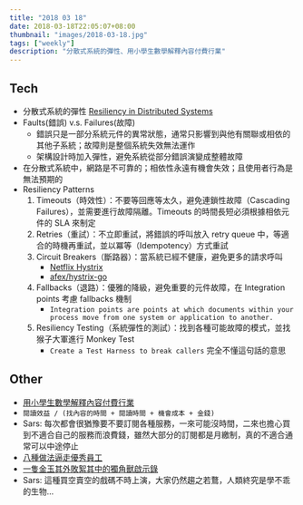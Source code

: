```yaml
---
title: "2018 03 18"
date: 2018-03-18T22:05:07+08:00
thumbnail: "images/2018-03-18.jpg"
tags: ["weekly"]
description: "分散式系統的彈性、用小學生數學解釋內容付費行業"
---
```


## Tech

* 分散式系統的彈性 [Resiliency in Distributed Systems](http://slides.com/rajeevbharshetty/resiliency-in-distributed-systems#/)
 * Faults(錯誤) v.s. Failures(故障)
     * 錯誤只是一部分系統元件的異常狀態，通常只影響到與他有關聯或相依的其他子系統；故障則是整個系統失效無法運作
     * 架構設計時加入彈性，避免系統從部分錯誤演變成整體故障
 * 在分散式系統中，網路是不可靠的；相依性永遠有機會失效；且使用者行為是無法預期的
 * Resiliency Patterns
     1. Timeouts（時效性）：不要等回應等太久，避免連鎖性故障（Cascading Failures），並需要進行故障隔離。Timeouts 的時間長短必須根據相依元件的 SLA 來制定
     2. Retries（重試）：不立即重試，將錯誤的呼叫放入 retry queue 中，等適合的時機再重試，並以冪等（Idempotency）方式重試
     3. Circuit Breakers（斷路器）：當系統已經不健康，避免更多的請求呼叫
         * [Netflix Hystrix](https://github.com/Netflix/Hystrix)
         * [afex/hystrix-go](https://github.com/afex/hystrix-go)
     4. Fallbacks（退路）：優雅的降級，避免重要的元件故障，在 Integration points 考慮 fallbacks 機制
         * `Integration points are points at which documents within your process move from one system or application to another.`
     5. Resiliency Testing（系統彈性的測試）：找到各種可能故障的模式，並找猴子大軍進行 Monkey Test
         * `Create a Test Harness to break callers` 完全不懂這句話的意思

## Other

* [用小學生數學解釋內容付費行業](https://medium.com/timchen/subscription-model-anlytics-35cacda57722)
 * ` 閱讀效益 / (找內容的時間 + 閱讀時間 + 機會成本 + 金錢) `
 * Sars: 每次都會很猶豫要不要訂閱各種服務，一來可能沒時間，二來也擔心買到不適合自己的服務而浪費錢，雖然大部分的訂閱都是月繳制，真的不適合通常可以中途停止
* [八種做法逼走優秀員工](https://mp.weixin.qq.com/s/TDagpsAecMh549fxhwHs5Q)
* [一隻金玉其外敗絮其中的獨角獸啟示錄](http://www.peoplenews.tw/news/12a14b6c-ac14-493c-9002-8e3f422f28f5)
 * Sars: 這種買空賣空的戲碼不時上演，大家仍然趨之若鶩，人類終究是學不乖的生物...
